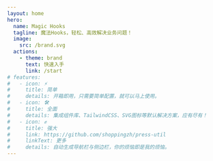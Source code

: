 ```yaml
---
layout: home
hero:
  name: Magic Hooks
  tagline: 魔法Hooks，轻松、高效解决业务问题！
  image:
    src: /brand.svg
  actions:
    - theme: brand
      text: 快速入手
      link: /start
# features:
#   - icon: ⚡
#     title: 简单
#     details: 开箱即用，只需要简单配置，就可以马上使用。
#   - icon: 🛠️
#     title: 全面
#     details: 集成组件库、TailwindCSS、SVG图标等默认解决方案，应有尽有！
#   - icon: ✊
#     title: 强大
#     link: https://github.com/shoppingzh/press-util
#     linkText: 更多
#     details: 自动生成导航栏与侧边栏，你的烦恼即是我的烦恼。
---
```

